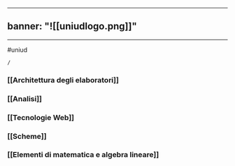 
---
banner: "![[uniudlogo.png]]"
---

---
#uniud



```ActivityHistory
/
```




### [[Architettura degli elaboratori]]
### [[Analisi]]
### [[Tecnologie Web]]
### [[Scheme]]
### [[Elementi di matematica e algebra lineare]]


